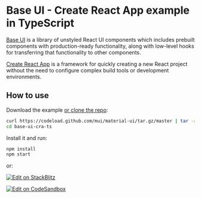 # Base UI - Create React App example in TypeScript

[Base UI](https://mui.com/base-ui/getting-started/) is a library of unstyled React UI components which includes prebuilt components with production-ready functionality, along with low-level hooks for transferring that functionality to other components.

[Create React App](https://create-react-app.dev/) is a framework for quickly creating a new React project without the need to configure complex build tools or development environments.

## How to use

Download the example [or clone the repo](https://github.com/mui/material-ui):

<!-- #default-branch-switch -->

```bash
curl https://codeload.github.com/mui/material-ui/tar.gz/master | tar -xz --strip=2 material-ui-master/examples/base-ui-cra-ts
cd base-ui-cra-ts
```

Install it and run:

```bash
npm install
npm start
```

or:

<!-- #default-branch-switch -->

[![Edit on StackBlitz](https://developer.stackblitz.com/img/open_in_stackblitz.svg)](https://stackblitz.com/github/mui/material-ui/tree/master/examples/base-ui-cra-ts)

[![Edit on CodeSandbox](https://codesandbox.io/static/img/play-codesandbox.svg)](https://codesandbox.io/s/github/mui/material-ui/tree/master/examples/base-ui-cra-ts)
